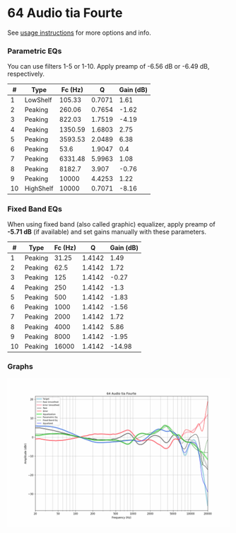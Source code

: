 # 64 Audio tia Fourte
See [usage instructions](https://github.com/jaakkopasanen/AutoEq#usage) for more options and info.

### Parametric EQs
You can use filters 1-5 or 1-10. Apply preamp of -6.56 dB or -6.49 dB, respectively.

|   # | Type      |   Fc (Hz) |      Q |   Gain (dB) |
|-----|-----------|-----------|--------|-------------|
|   1 | LowShelf  |    105.33 | 0.7071 |        1.61 |
|   2 | Peaking   |    260.06 | 0.7654 |       -1.62 |
|   3 | Peaking   |    822.03 | 1.7519 |       -4.19 |
|   4 | Peaking   |   1350.59 | 1.6803 |        2.75 |
|   5 | Peaking   |   3593.53 | 2.0489 |        6.38 |
|   6 | Peaking   |     53.6  | 1.9047 |        0.4  |
|   7 | Peaking   |   6331.48 | 5.9963 |        1.08 |
|   8 | Peaking   |   8182.7  | 3.907  |       -0.76 |
|   9 | Peaking   |  10000    | 4.4253 |        1.22 |
|  10 | HighShelf |  10000    | 0.7071 |       -8.16 |

### Fixed Band EQs
When using fixed band (also called graphic) equalizer, apply preamp of **-5.71 dB** (if available) and set gains manually with these parameters.

|   # | Type    |   Fc (Hz) |      Q |   Gain (dB) |
|-----|---------|-----------|--------|-------------|
|   1 | Peaking |     31.25 | 1.4142 |        1.49 |
|   2 | Peaking |     62.5  | 1.4142 |        1.72 |
|   3 | Peaking |    125    | 1.4142 |       -0.27 |
|   4 | Peaking |    250    | 1.4142 |       -1.3  |
|   5 | Peaking |    500    | 1.4142 |       -1.83 |
|   6 | Peaking |   1000    | 1.4142 |       -1.56 |
|   7 | Peaking |   2000    | 1.4142 |        1.72 |
|   8 | Peaking |   4000    | 1.4142 |        5.86 |
|   9 | Peaking |   8000    | 1.4142 |       -1.95 |
|  10 | Peaking |  16000    | 1.4142 |      -14.98 |

### Graphs
![](./64%20Audio%20tia%20Fourte.png)
